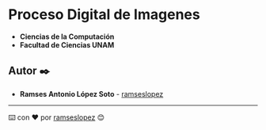 # Proceso Digital de Imagenes

* **Ciencias de la Computación**
* **Facultad de Ciencias UNAM**


## Autor ✒️
* **Ramses Antonio López Soto** - [ramseslopez](https://github.com/ramseslopez)

---
⌨️ con ❤️ por [ramseslopez](https://github.com/ramseslopez) 😊
